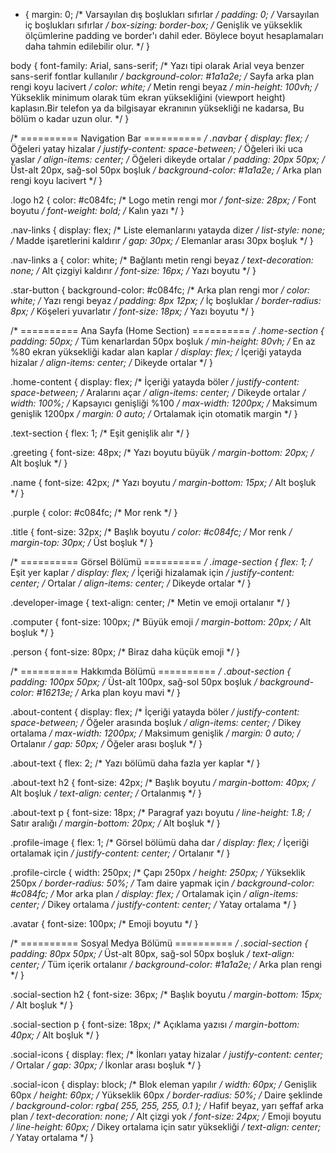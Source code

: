 * {
  margin: 0; /* Varsayılan dış boşlukları sıfırlar */
  padding: 0; /* Varsayılan iç boşlukları sıfırlar */
  box-sizing: border-box; /* Genişlik ve yükseklik ölçümlerine padding ve border'ı dahil eder. Böylece boyut hesaplamaları daha tahmin edilebilir olur. */
}

body {
  font-family: Arial, sans-serif; /* Yazı tipi olarak Arial veya benzer sans-serif fontlar kullanılır */
  background-color: #1a1a2e; /* Sayfa arka plan rengi koyu lacivert */
  color: white; /* Metin rengi beyaz */
  min-height: 100vh; /* Yükseklik minimum olarak tüm ekran yüksekliğini (viewport height) kaplasın.Bir telefon ya da bilgisayar ekranının yüksekliği ne kadarsa, Bu bölüm o kadar uzun olur. */
}

/* ========== Navigation Bar ========== */
.navbar {
  display: flex; /* Öğeleri yatay hizalar */
  justify-content: space-between; /* Öğeleri iki uca yaslar */
  align-items: center; /* Öğeleri dikeyde ortalar */
  padding: 20px 50px; /* Üst-alt 20px, sağ-sol 50px boşluk */
  background-color: #1a1a2e; /* Arka plan rengi koyu lacivert */
}

.logo h2 {
  color: #c084fc; /* Logo metin rengi mor */
  font-size: 28px; /* Font boyutu */
  font-weight: bold; /* Kalın yazı */
}

.nav-links {
  display: flex; /* Liste elemanlarını yatayda dizer */
  list-style: none; /* Madde işaretlerini kaldırır */
  gap: 30px; /* Elemanlar arası 30px boşluk */
}

.nav-links a {
  color: white; /* Bağlantı metin rengi beyaz */
  text-decoration: none; /* Alt çizgiyi kaldırır */
  font-size: 16px; /* Yazı boyutu */
}

.star-button {
  background-color: #c084fc; /* Arka plan rengi mor */
  color: white; /* Yazı rengi beyaz */
  padding: 8px 12px; /* İç boşluklar */
  border-radius: 8px; /* Köşeleri yuvarlatır */
  font-size: 18px; /* Yazı boyutu */
}

/* ========== Ana Sayfa (Home Section) ========== */
.home-section {
  padding: 50px; /* Tüm kenarlardan 50px boşluk */
  min-height: 80vh; /* En az %80 ekran yüksekliği kadar alan kaplar */
  display: flex; /* İçeriği yatayda hizalar */
  align-items: center; /* Dikeyde ortalar */
}

.home-content {
  display: flex; /* İçeriği yatayda böler */
  justify-content: space-between; /* Aralarını açar */
  align-items: center; /* Dikeyde ortalar */
  width: 100%; /* Kapsayıcı genişliği %100 */
  max-width: 1200px; /* Maksimum genişlik 1200px */
  margin: 0 auto; /* Ortalamak için otomatik margin */
}

.text-section {
  flex: 1; /* Eşit genişlik alır */
}

.greeting {
  font-size: 48px; /* Yazı boyutu büyük */
  margin-bottom: 20px; /* Alt boşluk */
}

.name {
  font-size: 42px; /* Yazı boyutu */
  margin-bottom: 15px; /* Alt boşluk */
}

.purple {
  color: #c084fc; /* Mor renk */
}

.title {
  font-size: 32px; /* Başlık boyutu */
  color: #c084fc; /* Mor renk */
  margin-top: 30px; /* Üst boşluk */
}

/* ========== Görsel Bölümü ========== */
.image-section {
  flex: 1; /* Eşit yer kaplar */
  display: flex; /* İçeriği hizalamak için */
  justify-content: center; /* Ortalar */
  align-items: center; /* Dikeyde ortalar */
}

.developer-image {
  text-align: center; /* Metin ve emoji ortalanır */
}

.computer {
  font-size: 100px; /* Büyük emoji */
  margin-bottom: 20px; /* Alt boşluk */
}

.person {
  font-size: 80px; /* Biraz daha küçük emoji */
}

/* ========== Hakkımda Bölümü ========== */
.about-section {
  padding: 100px 50px; /* Üst-alt 100px, sağ-sol 50px boşluk */
  background-color: #16213e; /* Arka plan koyu mavi */
}

.about-content {
  display: flex; /* İçeriği yatayda böler */
  justify-content: space-between; /* Öğeler arasında boşluk */
  align-items: center; /* Dikey ortalama */
  max-width: 1200px; /* Maksimum genişlik */
  margin: 0 auto; /* Ortalanır */
  gap: 50px; /* Öğeler arası boşluk */
}

.about-text {
  flex: 2; /* Yazı bölümü daha fazla yer kaplar */
}

.about-text h2 {
  font-size: 42px; /* Başlık boyutu */
  margin-bottom: 40px; /* Alt boşluk */
  text-align: center; /* Ortalanmış */
}

.about-text p {
  font-size: 18px; /* Paragraf yazı boyutu */
  line-height: 1.8; /* Satır aralığı */
  margin-bottom: 20px; /* Alt boşluk */
}

.profile-image {
  flex: 1; /* Görsel bölümü daha dar */
  display: flex; /* İçeriği ortalamak için */
  justify-content: center; /* Ortalanır */
}

.profile-circle {
  width: 250px; /* Çapı 250px */
  height: 250px; /* Yükseklik 250px */
  border-radius: 50%; /* Tam daire yapmak için */
  background-color: #c084fc; /* Mor arka plan */
  display: flex; /* Ortalamak için */
  align-items: center; /* Dikey ortalama */
  justify-content: center; /* Yatay ortalama */
}

.avatar {
  font-size: 100px; /* Emoji boyutu */
}

/* ========== Sosyal Medya Bölümü ========== */
.social-section {
  padding: 80px 50px; /* Üst-alt 80px, sağ-sol 50px boşluk */
  text-align: center; /* Tüm içerik ortalanır */
  background-color: #1a1a2e; /* Arka plan rengi */
}

.social-section h2 {
  font-size: 36px; /* Başlık boyutu */
  margin-bottom: 15px; /* Alt boşluk */
}

.social-section p {
  font-size: 18px; /* Açıklama yazısı */
  margin-bottom: 40px; /* Alt boşluk */
}

.social-icons {
  display: flex; /* İkonları yatay hizalar */
  justify-content: center; /* Ortalar */
  gap: 30px; /* İkonlar arası boşluk */
}

.social-icon {
  display: block; /* Blok eleman yapılır */
  width: 60px; /* Genişlik 60px */
  height: 60px; /* Yükseklik 60px */
  border-radius: 50%; /* Daire şeklinde */
  background-color: rgba(
    255,
    255,
    255,
    0.1
  ); /* Hafif beyaz, yarı şeffaf arka plan */
  text-decoration: none; /* Alt çizgi yok */
  font-size: 24px; /* Emoji boyutu */
  line-height: 60px; /* Dikey ortalama için satır yüksekliği */
  text-align: center; /* Yatay ortalama */
}

